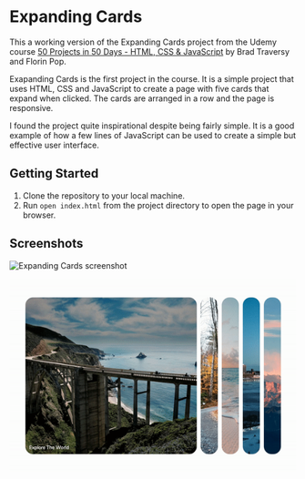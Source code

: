 # Expanding Cards

This a working version of the Expanding Cards project from the Udemy course [50 Projects in 50 Days - HTML, CSS & JavaScript](https://www.udemy.com/course/50-projects-50-days/) by Brad Traversy and Florin Pop.

Exapanding Cards is the first project in the course. It is a simple project that uses HTML, CSS and JavaScript to create a page with five cards that expand when clicked. The cards are arranged in a row and the page is responsive.

I found the project quite inspirational despite being fairly simple. It is a good example of how a few lines of JavaScript can be used to create a simple but effective user interface.

## Getting Started

1. Clone the repository to your local machine.
2. Run `open index.html` from the project directory to open the page in your browser.

## Screenshots
![Expanding Cards screenshot](images/expanding-cards.png)

![Expanding Cards screenshot gif](images/expanding-cards.gif)

